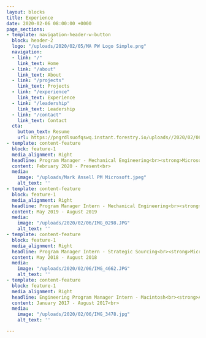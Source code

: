 ```yaml
---
layout: blocks
title: Experience
date: 2020-02-06 08:00:00 +0000
page_sections:
- template: navigation-header-w-button
  block: header-2
  logo: "/uploads/2020/02/05/MA PW Logo Simple.png"
  navigation:
  - link: "/"
    link_text: Home
  - link: "/about"
    link_text: About
  - link: "/projects"
    link_text: Projects
  - link: "/experience"
    link_text: Experience
  - link: "/leadership"
    link_text: Leadership
  - link: "/contact"
    link_text: Contact
  cta:
    button_text: Resume
    url: https://pngrdlsuofqswq.instant.forestry.io/uploads//2020/02/06/mark-ansell-resume-2019.pdf
- template: content-feature
  block: feature-1
  media_alignment: Right
  headline: Program Manager - Mechanical Engineering<br><strong>Microsoft Devices</strong>
  content: February 2020 - Present<br>
  media:
    image: "/uploads/Mark Ansell PM Microsoft.jpeg"
    alt_text: ''
- template: content-feature
  block: feature-1
  media_alignment: Right
  headline: Program Manager Intern - Mechanical Engineering<br><strong>Microsoft Devices</strong>
  content: May 2019 - August 2019
  media:
    image: "/uploads/2020/02/06/IMG_0298.JPG"
    alt_text: ''
- template: content-feature
  block: feature-1
  media_alignment: Right
  headline: Program Manager Intern - Strategic Sourcing<br><strong>Microsoft Devices</strong>
  content: May 2018 - August 2018
  media:
    image: "/uploads/2020/02/06/IMG_4662.JPG"
    alt_text: ''
- template: content-feature
  block: feature-1
  media_alignment: Right
  headline: Engineering Program Manager Intern - Macintosh<br><strong>Apple</strong>
  content: January 2017 - August 2017<br>
  media:
    image: "/uploads/2020/02/06/IMG_3478.jpg"
    alt_text: ''

---
```

